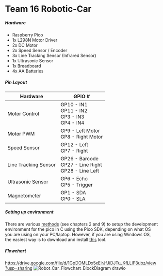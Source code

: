 # Team 16 Robotic-Car

##### Hardware
* Raspberry Pico
* 1x L298N Motor Driver
* 2x DC Motor
* 2x Speed Sensor / Encoder
* 3x Line Tracking Sensor (Infrared Sensor)
* 1x Ultrasonic Sensor
* 1x Breadboard
* 4x AA Batteries

##### Pin Layout
| Hardware | GPIO # |
|---|---|
| Motor Control | GP10 - IN1 <br/> GP11 - IN2 <br/> GP3 - IN3 <br/> GP4 - IN4 |
| Motor PWM | GP9 - Left Motor <br/> GP8 - Right Motor |
| Speed Sensor | GP12 - Left <br/> GP7 - Right |
| Line Tracking Sensor | GP26 - Barcode <br/> GP27 - Line Right <br/> GP28 - Line Left |
| Ultrasonic Sensor | GP6 - Echo </br> GP5 - Trigger |
| Magnetometer | GP1 - SDA </br> GP0 - SLA |


##### Setting up environment 
There are various [methods](https://datasheets.raspberrypi.com/pico/getting-started-with-pico.pdf) (see chapters 2 and 9) to setup the development environment for the pico in C using the Pico SDK, depending on what OS you are using on your PC/laptop. However, if you are using Windows OS, the easiest way is to download and install [this](https://github.com/raspberrypi/pico-setup-windows/releases/latest/download/pico-setup-windows-x64-standalone.exe) tool.

##### Flowchart
https://drive.google.com/file/d/1GpDOMLDx5xElrJfJiDJTu_KfLLIF3ubz/view?usp=sharing
![Robot_Car_Flowchart_BlockDiagram drawio](https://github.com/jeffrey1002/Team-16-Robotic-Car/assets/115239275/60cae7c7-8f56-40aa-b9a0-33daa5e0282a)

